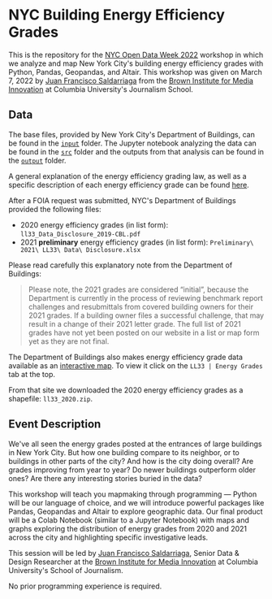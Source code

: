 # NYC Building Energy Efficiency Grades

This is the repository for the [NYC Open Data Week 2022](https://www.open-data.nyc/) workshop in which we analyze and map New York City's building energy efficiency grades with Python, Pandas, Geopandas, and Altair. This workshop was given on March 7, 2022 by [Juan Francisco Saldarriaga](https://brown.columbia.edu/portfolio/juan-francisco-saldarriaga-2/) from the [Brown Institute for Media Innovation](https://brown.columbia.edu/) at Columbia University's Journalism School.

## Data

The base files, provided by New York City's Department of Buildings, can be found in the [`input`](https://github.com/juanfrans/building-energy-grades/tree/main/input) folder. The Jupyter notebook analyzing the data can be found in the [`src`](https://github.com/juanfrans/building-energy-grades/tree/main/src) folder and the outputs from that analysis can be found in the [`output`](https://github.com/juanfrans/building-energy-grades/tree/main/output) folder.

A general explanation of the energy efficiency grading law, as well as a specific description of each energy efficiency grade can be found [here](https://www1.nyc.gov/site/buildings/codes/benchmarking.page).

After a FOIA request was submitted, NYC's Department of Buildings provided the following files:

* 2020 energy efficiency grades (in list form): `ll33_Data_Disclosure_2019-CBL.pdf`
* 2021 **preliminary** energy efficiency grades (in list form): `Preliminary\ 2021\ LL33\ Data\ Disclosure.xlsx`

Please read carefully this explanatory note from the Department of Buildings:

> Please note, the 2021 grades are considered “initial”, because the Department is currently in the process of reviewing benchmark report challenges and resubmittals from covered building owners for their 2021 grades. If a building owner files a successful challenge, that may result in a change of their 2021 letter grade. The full list of 2021 grades have not yet been posted on our website in a list or map form yet as they are not final.

The Department of Buildings also makes energy efficiency grade data available as an [interactive map](https://www1.nyc.gov/assets/sustainablebuildings/html/LL97-n-LL33-map.html). To view it click on the `LL33 | Energy Grades` tab at the top.

From that site we downloaded the 2020 energy efficiency grades as a shapefile: `ll33_2020.zip`.

## Event Description

We've all seen the energy grades posted at the entrances of large buildings in New York City. But how one building compare to its neighbor, or to buildings in other parts of the city? And how is the city doing overall? Are grades improving from year to year? Do newer buildings outperform older ones? Are there any interesting stories buried in the data?

This workshop will teach you mapmaking through programming — Python will be our language of choice, and we will introduce powerful packages like Pandas, Geopandas and Altair to explore geographic data. Our final product will be a Colab Notebook (similar to a Jupyter Notebook) with maps and graphs exploring the distribution of energy grades from 2020 and 2021 across the city and highlighting specific investigative leads.

This session will be led by [Juan Francisco Saldarriaga](https://brown.columbia.edu/portfolio/juan-francisco-saldarriaga-2/), Senior Data & Design Researcher at the [Brown Institute for Media Innovation](https://brown.columbia.edu/) at Columbia University's School of Journalism.

No prior programming experience is required.
